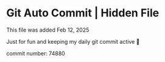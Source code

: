 # Git Auto Commit | Hidden File

This file was added Feb 12, 2025

Just for fun and keeping my daily git commit active 🤪

commit number: 74880
